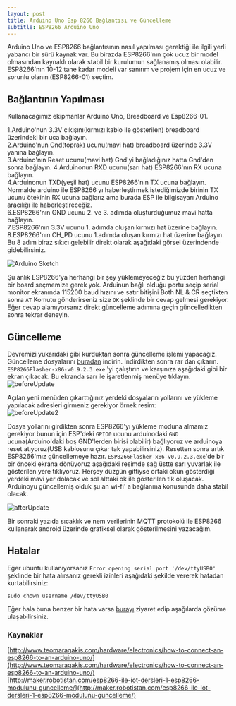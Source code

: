 ```yaml
---
layout: post
title: Arduino Uno Esp 8266 Bağlantısı ve Güncelleme 
subtitle: ESP8266 Arduino Uno
---
```

Arduino Uno ve ESP8266 bağlantısının nasıl yapılması gerektiği ile ilgili yerli yabancı bir sürü kaynak var. Bu birazda ESP8266'nın
çok ucuz bir model olmasından kaynaklı olarak stabil bir kurulumun sağlanamış olması olabilir. ESP8266'nın 10-12 tane kadar modeli var sanırım ve projem için en ucuz ve sorunlu olanını(ESP8266-01) seçtim.  
## Bağlantının Yapılması
Kullanacağımız ekipmanlar Arduino Uno, Breadboard ve Esp8266-01.

1.Arduino'nun 3.3V çıkışını(kırmızı kablo ile gösterilen) breadboard üzerindeki bir uca bağlayın.  
2.Arduino'nun Gnd(toprak) ucunu(mavi hat) breadboard üzerinde 3.3V yanına bağlayın.  
3.Arduino'nın Reset ucunu(mavi hat) Gnd'yi bağladığınız hatta Gnd'den sonra bağlayın. 
4.Arduinonun RXD ucunu(sarı hat) ESP8266'nın RX ucuna bağlayın.  
4.Arduinonun TXD(yeşil hat) ucunu ESP8266'nın TX ucuna bağlayın. Normalde arduino ile ESP8266 yı haberleştirmek istediğimizde
birinin TX ucunu ötekinin RX ucuna bağlarız ama burada ESP ile bilgisayarı Arduino aracılığı ile haberleştireceğiz.  
6.ESP8266'nın GND ucunu 2. ve 3. adımda oluşturduğumuz mavi hatta bağlayın.  
7.ESP8266'nın 3.3V ucunu 1. adımda oluşan kırmızı hat üzerine bağlayın.  
8.ESP8266'nın CH_PD ucunu 1.adımda oluşan kırmızı hat üzerine bağlayın.  
Bu 8 adım biraz sıkıcı gelebilir direkt olarak aşağıdaki görsel üzerindende gidebilirsiniz.  

![Arduino Sketch](https://raw.githubusercontent.com/harrunisk/harrunisk.github.io/master/img/Arduino_Esp8266.png)


Şu anlık ESP8266'ya herhangi bir şey yüklemeyeceğiz bu yüzden herhangi bir board seçmemize gerek yok. Arduinun bağlı olduğu
portu seçip serial monitor ekranında 115200 baud hızını ve satır bitişini Both NL & CR seçtikten sonra `AT` Komutu gönderirseniz size `OK` şeklinde bir cevap gelmesi gerekiyor.  Eğer cevap alamıyorsanız direkt güncelleme adımına geçin güncelledikten sonra tekrar deneyin.

## Güncelleme

Devremizi yukarıdaki gibi kurduktan sonra güncelleme işlemi yapacağız. Güncelleme dosyalarını [buradan](http://maker.robotistan.com/download/ESP8266-Uptade.zip) indirin. İndirdikten sonra rar dan çıkarın.  `ESP8266Flasher-x86-v0.9.2.3.exe` 'yi çalıştırın ve karşınıza aşağıdaki gibi bir ekran çıkacak. Bu ekranda sarı ile işaretlenmiş menüye tıklayın.  
![beforeUpdate](https://raw.githubusercontent.com/harrunisk/harrunisk.github.io/master/img/beforeUpdate1.png)

Açılan yeni menüden çıkarttığınız yerdeki dosyaların yollarını ve yükleme yapılacak adresleri girmeniz gerekiyor örnek resim:  
![beforeUpdate2](https://raw.githubusercontent.com/harrunisk/harrunisk.github.io/master/img/beforeUpdate2Updated.png)


Dosya yollarını girdikten sonra ESP8266'yı yükleme moduna almamız gerekiyor bunun için ESP'deki `GPIO0` ucunu arduinodaki `GND` ucuna(Arduino'daki boş GND'lerden birisi olabilir) bağlıyoruz ve arduinoya reset atıyoruz(USB kablosunu çıkar tak yapabilirsiniz). Resetten sonra artık ESP8266'mız güncellemeye hazır. `ESP8266Flasher-x86-v0.9.2.3.exe`'de bir bir önceki ekrana dönüyoruz aşağıdaki resimde sağ üstte sarı yuvarlak ile gösterilen yere tıklıyoruz. Herşey düzgün gittiyse ortaki okun gösterdiği yerdeki mavi yer dolacak ve sol alttaki ok ile gösterilen tik oluşacak. Arduinoyu güncellemiş olduk şu an wi-fi' a bağlanma konusunda daha stabil olacak.    

![afterUpdate](https://raw.githubusercontent.com/harrunisk/harrunisk.github.io/master/img/updated1.1.png)
  
Bir sonraki yazıda sıcaklık ve nem verilerinin MQTT protokolü ile ESP8266 kullanarak android üzerinde grafiksel olarak gösterilmesini yazacağım.


## Hatalar
Eğer ubuntu kullanıyorsanız `Error opening serial port '/dev/ttyUSB0'` şeklinde bir hata alırsanız gerekli izinleri aşağıdaki
şekilde vererek hatadan kurtabilirsiniz:
~~~
sudo chown username /dev/ttyUSB0
~~~


Eğer hala buna benzer bir hata varsa [burayı](https://www.arduino.cc/en/Guide/Linux) ziyaret edip aşağılarda çözüme ulaşabilirsiniz.

### Kaynaklar
[http://www.teomaragakis.com/hardware/electronics/how-to-connect-an-esp8266-to-an-arduino-uno/](http://www.teomaragakis.com/hardware/electronics/how-to-connect-an-esp8266-to-an-arduino-uno/)  
[http://maker.robotistan.com/esp8266-ile-iot-dersleri-1-esp8266-modulunu-guncelleme/](http://maker.robotistan.com/esp8266-ile-iot-dersleri-1-esp8266-modulunu-guncelleme/)

